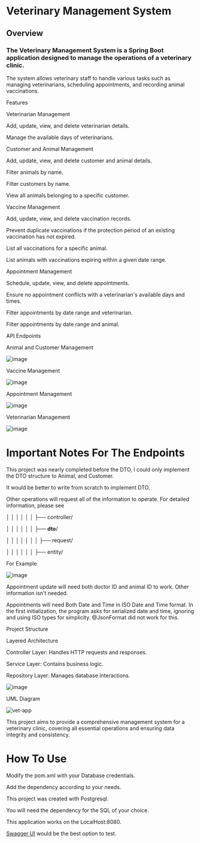 # Veterinary Management System

## Overview

### The Veterinary Management System is a Spring Boot application designed to manage the operations of a veterinary clinic. 


The system allows veterinary staff to handle various tasks such as managing veterinarians, scheduling appointments, and recording animal vaccinations.

Features

Veterinarian Management

Add, update, view, and delete veterinarian details.

Manage the available days of veterinarians.

Customer and Animal Management

Add, update, view, and delete customer and animal details.

Filter animals by name.

Filter customers by name.

View all animals belonging to a specific customer.

Vaccine Management

Add, update, view, and delete vaccination records.

Prevent duplicate vaccinations if the protection period of an existing vaccination has not expired.

List all vaccinations for a specific animal.

List animals with vaccinations expiring within a given date range.


Appointment Management

Schedule, update, view, and delete appointments.

Ensure no appointment conflicts with a veterinarian's available days and times.

Filter appointments by date range and veterinarian.

Filter appointments by date range and animal.


API Endpoints

Animal and Customer Management

![image](https://github.com/utkusrgt/vet-app/assets/93541863/143b34dc-f592-4245-a9ac-8e7541c3f109)

Vaccine Management

![image](https://github.com/utkusrgt/vet-app/assets/93541863/0f203129-d8f2-40c4-941c-0d24d6069bc9)

Appointment Management

![image](https://github.com/utkusrgt/vet-app/assets/93541863/5b9c1bea-7f39-4323-b3f3-7ad46e5abbfc)

Veterinarian Management

![image](https://github.com/utkusrgt/vet-app/assets/93541863/ea008640-467d-494b-9ff4-85a508d6dd11)

# Important Notes For The Endpoints

This project was nearly completed before the DTO, I could only implement the DTO structure to Animal, and Customer.

It would be better to write from scratch to implement DTO.

Other operations will request all of the information to operate. For detailed information, please see

│   │   │   │   │   │   ├── controller/

│   │   │   │   │   │   ├── **dto**/

│   │   │   │   │   │   │   ├── request/

│   │   │   │   │   │   ├── entity/

For Example

![image](https://github.com/utkusrgt/vet-app/assets/93541863/7b564b82-67ba-4a5c-b610-f5954bd1738b)


Appointment update will need both doctor ID and animal ID to work. Other information isn't needed.

Appointments will need Both Date and Time in ISO Date and Time format. In the first initialization, the program asks for serialized date and time, ignoring and using ISO types for simplicity.
@JsonFormat did not work for this.


Project Structure

Layered Architecture

Controller Layer: Handles HTTP requests and responses.

Service Layer: Contains business logic.

Repository Layer: Manages database interactions.

![image](https://github.com/utkusrgt/vet-app/assets/93541863/c5729e03-ad66-4192-9079-b840f7b02bce)


UML Diagram

![vet-app](https://github.com/utkusrgt/vet-app/assets/93541863/d766d4d2-afb1-4afc-bf9f-2fa4b7e856a6)




This project aims to provide a comprehensive management system for a veterinary clinic, covering all essential operations and ensuring data integrity and consistency.


# How To Use

Modify the pom.xml with your Database credentials.

Add the dependency according to your needs.

This project was created with Postgresql.

You will need the dependency for the SQL of your choice.

This application works on the LocalHost:8080.

[Swagger UI]([url](http://localhost:8080/swagger-ui/index.html#/)) would be the best option to test.







